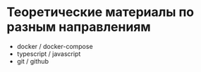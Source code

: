 # Теоретические материалы по разным направлениям

- docker / docker-compose
- typescript / javascript
- git / github
